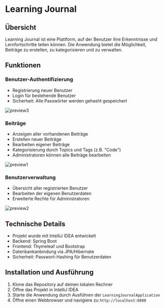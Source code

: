 # Learning Journal

## Übersicht
Learning Journal ist eine Plattform, auf der Benutzer ihre Erkenntnisse und Lernfortschritte teilen können. Die Anwendung bietet die Möglichkeit, Beiträge zu erstellen, zu kategorisieren und zu verwalten.

## Funktionen

### Benutzer-Authentifizierung
- Registrierung neuer Benutzer
- Login für bestehende Benutzer
- Sicherheit: Alle Passwörter werden gehasht gespeichert

![preview3](https://github.com/user-attachments/assets/9889c139-8fb2-48e5-bb8a-d73e0ddbac18)


### Beiträge
- Anzeigen aller vorhandenen Beiträge
- Erstellen neuer Beiträge
- Bearbeiten eigener Beiträge
- Kategorisierung durch Topics und Tags (z.B. "Code")
- Administratoren können alle Beiträge bearbeiten

![preview1](https://github.com/user-attachments/assets/71d49a34-6e3f-4af2-a092-ffc7954c65cd)


### Benutzerverwaltung
- Übersicht aller registrierten Benutzer
- Bearbeiten der eigenen Benutzerdaten
- Erweiterte Rechte für Administratoren

![preview2](https://github.com/user-attachments/assets/2725583a-11a3-473d-9acf-ac18a1fd7687)


## Technische Details
- Projekt wurde mit IntelliJ IDEA entwickelt
- Backend: Spring Boot
- Frontend: Thymeleaf und Bootstrap
- Datenbankanbindung via JPA/Hibernate
- Sicherheit: Passwort-Hashing für Benutzerdaten

## Installation und Ausführung
1. Klone das Repository auf deinen lokalen Rechner
2. Öffne das Projekt in IntelliJ IDEA
3. Starte die Anwendung durch Ausführen der `LearningJournalApplication`
4. Öffne einen Webbrowser und navigiere zu `http://localhost:8080`
